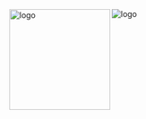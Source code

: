 <img src="https://github-readme-stats.vercel.app/api?username=whjin&theme=radical&show_icons=true" alt="logo" height="180" align="left" />
<img src="https://github-profile-trophy.vercel.app/?username=whjin&theme=flat&column=7" alt="logo" align="center" />
